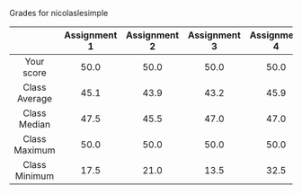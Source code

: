 Grades for nicolaslesimple

|               | Assignment 1  | Assignment 2  | Assignment 3  | Assignment 4  |    Midterm    |     Total     |
|:---------------:|:---------------:|:---------------:|:---------------:|:---------------:|:---------------:|:---------------:|
|  Your score   |     50.0      |     50.0      |     50.0      |     50.0      |     94.0      |     98.8      |
| Class Average |     45.1      |     43.9      |     43.2      |     45.9      |     73.0      |     85.9      |
| Class Median  |     47.5      |     45.5      |     47.0      |     47.0      |     75.0      |     88.8      |
| Class Maximum |     50.0      |     50.0      |     50.0      |     50.0      |     94.0      |     98.8      |
| Class Minimum |     17.5      |     21.0      |     13.5      |     32.5      |     46.0      |     69.2      |
